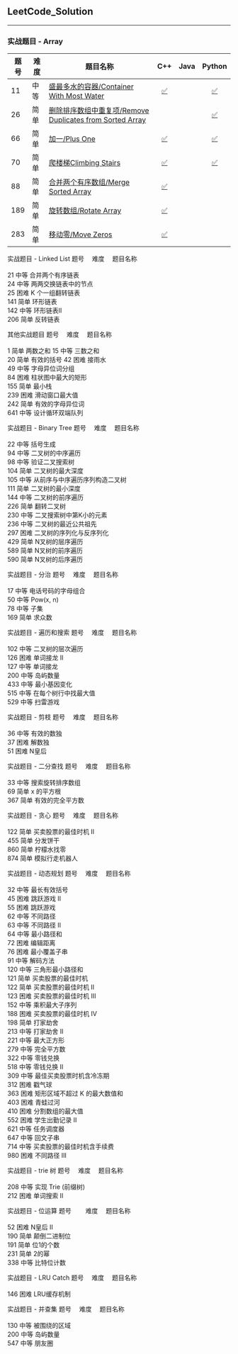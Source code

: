 ## **LeetCode_Solution**

---

### **实战题目 - Array**



| 题号 | 难度 | 题目名称                                                     |                             C++                              | Java |                            Python                            |
| ---- | ---- | ------------------------------------------------------------ | :----------------------------------------------------------: | :--: | :----------------------------------------------------------: |
| 11   | 中等 | [盛最多水的容器/Container With Most Water](https://github.com/ErdunE/LeetCode_Solution/tree/master/Array/11.%20Container%20With%20Most%20Water) | [✅](https://github.com/ErdunE/LeetCode_Solution/blob/master/Array/11.%20Container%20With%20Most%20Water/C%2B%2B_Solution.txt) |      | [✅](https://github.com/ErdunE/LeetCode_Solution/blob/master/Array/11.%20Container%20With%20Most%20Water/Python3_Solution.txt) |
| 26   | 简单 | [删除排序数组中重复项/Remove Duplicates from Sorted Array]() |                                                              |      | [✅](https://github.com/ErdunE/LeetCode_Solution/blob/master/Array/26.%20Remove%20Duplicates%20from%20Sorted%20Array/Python3_Solution.txt) |
| 66   | 简单 | [加一/Plus One](https://github.com/ErdunE/LeetCode_Solution/tree/master/Array/66.%20Plus%20One) | [✅](https://github.com/ErdunE/LeetCode_Solution/blob/master/Array/66.%20Plus%20One/C%2B%2B_Solution.txt) |      | [✅](https://github.com/ErdunE/LeetCode_Solution/blob/master/Array/66.%20Plus%20One/Python3_Solution.txt) |
| 70   | 简单 | [爬楼梯Climbing Stairs](https://github.com/ErdunE/LeetCode_Solution/tree/master/Array/70.%20Climbing%20Stairs) | [✅](https://github.com/ErdunE/LeetCode_Solution/blob/master/Array/70.%20Climbing%20Stairs/C%2B%2B_Solution.txt) |      | [✅](https://github.com/ErdunE/LeetCode_Solution/blob/master/Array/70.%20Climbing%20Stairs/Python3_Solution.txt) |
| 88   | 简单 | [合并两个有序数组/Merge Sorted Array](https://github.com/ErdunE/LeetCode_Solution/tree/master/Array/88.%20Merge%20Sorted%20Array) | [✅](https://github.com/ErdunE/LeetCode_Solution/blob/master/Array/88.%20Merge%20Sorted%20Array/C%2B%2B_Solution.txt) |      |                                                              |
| 189  | 简单 | [旋转数组/Rotate Array](https://github.com/ErdunE/LeetCode_Solution/tree/master/Array/189.%20Rotate%20Array) | [✅](https://github.com/ErdunE/LeetCode_Solution/blob/master/Array/189.%20Rotate%20Array/C%2B%2B_Solution.txt) |      |                                                              |
| 283  | 简单 | [移动零/Move Zeros](https://github.com/ErdunE/LeetCode_Solution/tree/master/Array/283.%20Move%20Zeroes) | [✅](https://github.com/ErdunE/LeetCode_Solution/blob/master/Array/283.%20Move%20Zeroes/C%2B%2B_Solution.txt) |      |                                                              |





实战题目 - Linked List
题号 	难度 	题目名称            	            	
21	中等	合并两个有序链表 	
24	中等	两两交换链表中的节点	
25	困难	K 个一组翻转链表	
141	简单	环形链表	
142	中等	环形链表II	
206	简单	反转链表	

其他实战题目
题号 	难度 	题目名称            	            	
1	简单	两数之和
15	中等	三数之和	
20	简单	有效的括号
42	困难	接雨水		
49	中等	字母异位词分组		
84	困难	柱状图中最大的矩形  		
155	简单	最小栈		
239	困难	滑动窗口最大值		
242	简单	有效的字母异位词		
641	中等	设计循环双端队列		

实战题目 - Binary Tree
题号 	难度 	题目名称            	            	
22	中等	括号生成		
94	中等	二叉树的中序遍历		
98	中等	验证二叉搜索树		
104	简单	二叉树的最大深度		
105	中等	从前序与中序遍历序列构造二叉树		
111	简单	二叉树的最小深度		
144	中等	二叉树的前序遍历		
226	简单	翻转二叉树		
230	中等	二叉搜索树中第K小的元素		
236	中等	二叉树的最近公共祖先		
297	困难	二叉树的序列化与反序列化		
429	简单	N叉树的层序遍历		
589	简单	N叉树的前序遍历		
590	简单	N叉树的后序遍历		

实战题目 - 分治
题号 	难度 	题目名称            	            	
17	中等	电话号码的字母组合		
50	中等	Pow(x, n)		
78	中等	子集		
169	简单	求众数		

实战题目 - 遍历和搜索
题号 	难度 	题目名称            	            	
102	中等	二叉树的层次遍历		
126	困难	单词接龙 II		
127	中等	单词接龙		
200	中等	岛屿数量		
433	中等	最小基因变化		
515	中等	在每个树行中找最大值		
529	中等	扫雷游戏		

实战题目 - 剪枝
题号 	难度 	题目名称            	            	
36	中等	有效的数独		
37	困难	解数独		
51	困难	N皇后		

实战题目 - 二分查找
题号 	难度 	题目名称            	            	
33	中等	搜索旋转排序数组		
69	简单	x 的平方根		
367	简单	有效的完全平方数		

实战题目 - 贪心
题号 	难度 	题目名称            	            	
122	简单	买卖股票的最佳时机 II		
455	简单	分发饼干		
860	简单	柠檬水找零		
874	简单	模拟行走机器人		

实战题目 - 动态规划
题号 	难度 	题目名称            	            	
32	中等	最长有效括号		
45	困难	跳跃游戏 II		
55	困难	跳跃游戏		
62	中等	不同路径		
63	中等	不同路径 II		
64	中等	最小路径和		
72	困难	编辑距离		
76	困难	最小覆盖子串		
91	中等	解码方法		
120	中等	三角形最小路径和		
121	简单	买卖股票的最佳时机		
122	简单	买卖股票的最佳时机 II		
123	困难	买卖股票的最佳时机 III		
152	中等	乘积最大子序列		
188	困难	买卖股票的最佳时机 IV		
198	简单	打家劫舍		
213	中等	打家劫舍 II		
221	中等	最大正方形		
279	中等	完全平方数		
322	中等	零钱兑换		
518	中等	零钱兑换 II		
309	中等	最佳买卖股票时机含冷冻期		
312	困难	戳气球		
363	困难	矩形区域不超过 K 的最大数值和		
403	困难	青蛙过河		
410	困难	分割数组的最大值		
552	困难	学生出勤记录 II		
621	中等	任务调度器		
647	中等	回文子串		
714	中等	买卖股票的最佳时机含手续费		
980	困难	不同路径 III		

实战题目 - trie 树
题号 	难度 	题目名称            	            	
208	中等	实现 Trie (前缀树)		
212	困难	单词搜索 II		

实战题目 - 位运算
题号 	 难度 	题目名称            	            	
52	困难	N皇后 II		
190	简单	颠倒二进制位		
191	简单	位1的个数		
231	简单	2的幂		
338	中等	比特位计数		

实战题目 - LRU Catch
题号 	难度 	题目名称            	            	
146	困难	LRU缓存机制		

实战题目 - 并查集
题号 	难度 	题目名称            	            	
130	中等	被围绕的区域		
200	中等	岛屿数量		
547	中等	朋友圈		